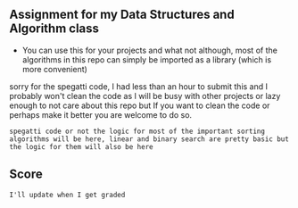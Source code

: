 ## Assignment for my Data Structures and Algorithm class

-   You can use this for your projects and what not although, most of the algorithms in this repo can simply be imported as a library (which is more convenient)

sorry for the spegatti code, I had less than an hour to submit this and I probably won't clean the code as I will be busy with other projects or lazy enough to not care about this repo but If you want to clean the code or perhaps make it better you are welcome to do so.

`spegatti code or not the logic for most of the important sorting algorithms will be here, linear and binary search are pretty basic but the logic for them will also be here`

## Score

`I'll update when I get graded`
